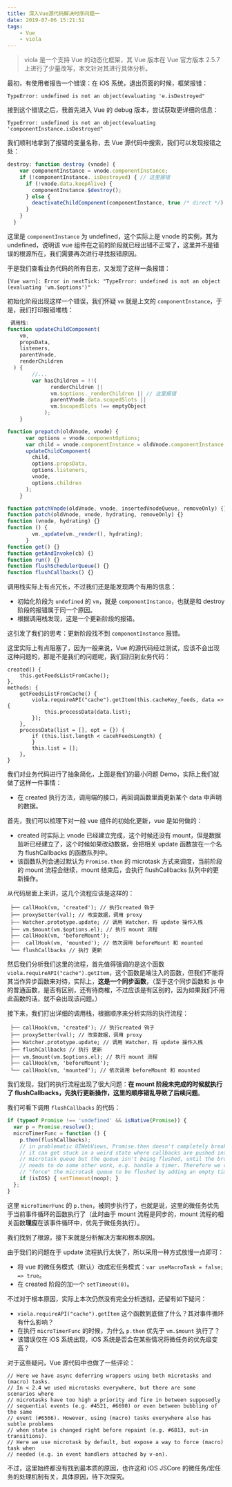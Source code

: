 ```yaml
---
title: 深入Vue源代码解决时序问题一
date: 2019-07-06 15:21:51
tags:
	- Vue
	- viola
---
```


>viola 是一个支持 Vue 的动态化框架，其 Vue 版本在 Vue 官方版本 2.5.7 上进行了少量改写，本文针对其进行具体分析。

最初，有使用者报告一个错误：在 iOS 系统，退出页面的时候，框架报错：

```
TypeError: undefined is not an object(evaluating 'e.isDestroyed"
```

接到这个错误之后，我首先进入 Vue 的 debug 版本，尝试获取更详细的信息：

```
TypeError: undefined is not an object(evaluating 'componentInstance.isDestroyed"
```

我们顺利地拿到了报错的变量名称，去 Vue 源代码中搜索，我们可以发现报错之处：

```javascript
destroy: function destroy (vnode) {
    var componentInstance = vnode.componentInstance;
    if (!componentInstance._isDestroyed) { // 这里报错
      if (!vnode.data.keepAlive) {
        componentInstance.$destroy();
      } else {
        deactivateChildComponent(componentInstance, true /* direct */);
      }
    }
  }
```

这里是 `componentInstance` 为 undefined，这个实际上是 vnode 的实例，其为 undefined，说明该 vue 组件在之前的阶段就已经出错不正常了，这里并不是错误的根源所在，我们需要再次进行寻找报错原因。

于是我们查看业务代码的所有日志，又发现了这样一条报错：

```
[Vue warn]: Error in nextTick: "TypeError: undefined is not an object (evaluating 'vm.$options')" 
```

初始化阶段出现这样一个错误，我们怀疑 `vm` 就是上文的 `componentInstance`，于是，我们打印报错堆栈：

```javascript
 调用栈:
function updateChildComponent(
    vm,
    propsData,
    listeners,
    parentVnode,
    renderChildren
  ) {
        //...
        var hasChildren = !!(
              renderChildren ||
              vm.$options._renderChildren || // 这里报错
              parentVnode.data.scopedSlots ||
              vm.$scopedSlots !== emptyObject
            );
    }

function prepatch(oldVnode, vnode) {
      var options = vnode.componentOptions;
      var child = vnode.componentInstance = oldVnode.componentInstance;
      updateChildComponent(
        child,
        options.propsData,
        options.listeners,
        vnode,
        options.children
      );
    }

function patchVnode(oldVnode, vnode, insertedVnodeQueue, removeOnly) {}
function patch(oldVnode, vnode, hydrating, removeOnly) {}
function (vnode, hydrating) {}
function () {
        vm._update(vm._render(), hydrating);
      }
function get() {}
function getAndInvoke(cb) {}
function run() {}
function flushSchedulerQueue() {}
function flushCallbacks() {}
```

调用栈实际上有点冗长，不过我们还是能发现两个有用的信息：

* 初始化阶段为 `undefined` 的 `vm`，就是 `componentInstance`，也就是和 destroy 阶段的报错属于同一个原因。
* 根据调用栈发现，这是一个更新阶段的报错。

这引发了我们的思考：更新阶段找不到 `componentInstance` 报错。

这里实际上有点阻塞了，因为一般来说，Vue 的源代码经过测试，应该不会出现这种问题的，那是不是我们的问题呢，我们回归到业务代码：

```
created() {
    this.getFeedsListFromCache();
},
methods: {
    getFeedsListFromCache() {
        viola.requireAPI("cache").getItem(this.cacheKey_feeds, data => {
            this.processData(data.list);
        });
    },
    processData(list = [], opt = {}) {
        if (this.list.length < cacehFeedsLength) {
        }
        this.list = [];
    },
}
```

我们对业务代码进行了抽象简化，上面是我们的最小问题 Demo，实际上我们就做了这样一件事情：

* 在 created 执行方法，调用端的接口，再回调函数里面更新某个 data 中声明的数据。

首先，我们可以梳理下对一般 vue 组件的初始化更新，vue 是如何做的：

* created 时实际上 vnode 已经建立完成，这个时候还没有 mount，但是数据监听已经建立了，这个时候如果改动数据，会把相关 update 函数放在一个名为 flushCallbacks 的函数队列中。
* 该函数队列会通过默认为 `Promise.then` 的 microtask 方式来调度，当前阶段的 mount 流程会继续，mount 结束后，会执行 flushCallbacks 队列中的更新操作。

从代码层面上来讲，这几个流程应该是这样的：

```
 ├── callHook(vm, 'created'); // 执行created 钩子
 ├── proxySetter(val); // 改变数据，调用 proxy
 ├── Watcher.prototype.update; // 调用 Watcher，将 update 操作入栈
 ├── vm.$mount(vm.$options.el); // 执行 mount 流程
 ├── callHook(vm, 'beforeMount');
 ├──  callHook(vm, 'mounted'); // 依次调用 beforeMount 和 mounted
 └── flushCallbacks // 执行 更新
```

然后我们分析我们这里的流程，首先值得强调的是这个函数 `viola.requireAPI("cache").getItem`，这个函数是端注入的函数，但我们不能将其当作异步函数来对待，实际上，**这是一个同步函数**，（至于这个同步函数和 js 中的普通函数，是否有区别，还有待商榷，不过应该是有区别的，因为如果我们不用此函数的话，就不会出现该问题。）

接下来，我们打出详细的调用栈，根据顺序来分析实际的执行流程：

```
 ├── callHook(vm, 'created'); // 执行created 钩子
 ├── proxySetter(val); // 改变数据，调用 proxy
 ├── Watcher.prototype.update; // 调用 Watcher，将 update 操作入栈
 ├── flushCallbacks // 执行 更新
 ├── vm.$mount(vm.$options.el); // 执行 mount 流程 
 ├── callHook(vm, 'beforeMount');
 └── callHook(vm, 'mounted'); // 依次调用 beforeMount 和 mounted
```

我们发现，我们的执行流程出现了很大问题：**在 mount 阶段未完成的时候就执行了 flushCallbacks，先执行更新操作，这里的顺序错乱导致了后续问题**。

我们可看下调用 `flushCallbacks` 的代码：

```javascript
if (typeof Promise !== 'undefined' && isNative(Promise)) {
  var p = Promise.resolve();
  microTimerFunc = function () {
    p.then(flushCallbacks);
    // in problematic UIWebViews, Promise.then doesn't completely break, but
    // it can get stuck in a weird state where callbacks are pushed into the
    // microtask queue but the queue isn't being flushed, until the browser
    // needs to do some other work, e.g. handle a timer. Therefore we can
    // "force" the microtask queue to be flushed by adding an empty timer.
    if (isIOS) { setTimeout(noop); }
  };
} 
```

这里 `microTimerFunc` 的 `p.then`，被同步执行了，也就是说，这里的微任务优先于当前事件循环的函数执行了（此时由于 mount 流程是同步的，mount 流程的相关函数**理应**在该事件循环中，优先于微任务执行）。

我们找到了根源，接下来就是分析解决方案和根本原因。

由于我们的问题在于 update 流程执行太快了，所以采用一种方式放慢一点即可：

* 将 vue 的微任务模式（默认）改成宏任务模式：`var useMacroTask = false; => true`。
* 在 created 阶段的加一个 `setTimeout(0)`。

不过对于根本原因，实际上本次仍然没有完全分析透彻，还留有如下疑问：

* `viola.requireAPI("cache").getItem` 这个函数到底做了什么？其对事件循环有什么影响？
* 在执行 `microTimerFunc` 的时候，为什么 `p.then` 优先于 `vm.$mount` 执行了？
* 该错误仅在 iOS 系统出现，iOS 系统是否会在某些情况将微任务的优先级变高？

对于这些疑问，Vue 源代码中也做了一些评论：

```
// Here we have async deferring wrappers using both microtasks and (macro) tasks.
// In < 2.4 we used microtasks everywhere, but there are some scenarios where
// microtasks have too high a priority and fire in between supposedly
// sequential events (e.g. #4521, #6690) or even between bubbling of the same
// event (#6566). However, using (macro) tasks everywhere also has subtle problems
// when state is changed right before repaint (e.g. #6813, out-in transitions).
// Here we use microtask by default, but expose a way to force (macro) task when
// needed (e.g. in event handlers attached by v-on).
```

不过，这里始终都没有找到最本质的原因，也许这和 iOS JSCore 的微任务/宏任务的处理机制有关，具体原因，待下次探究。



